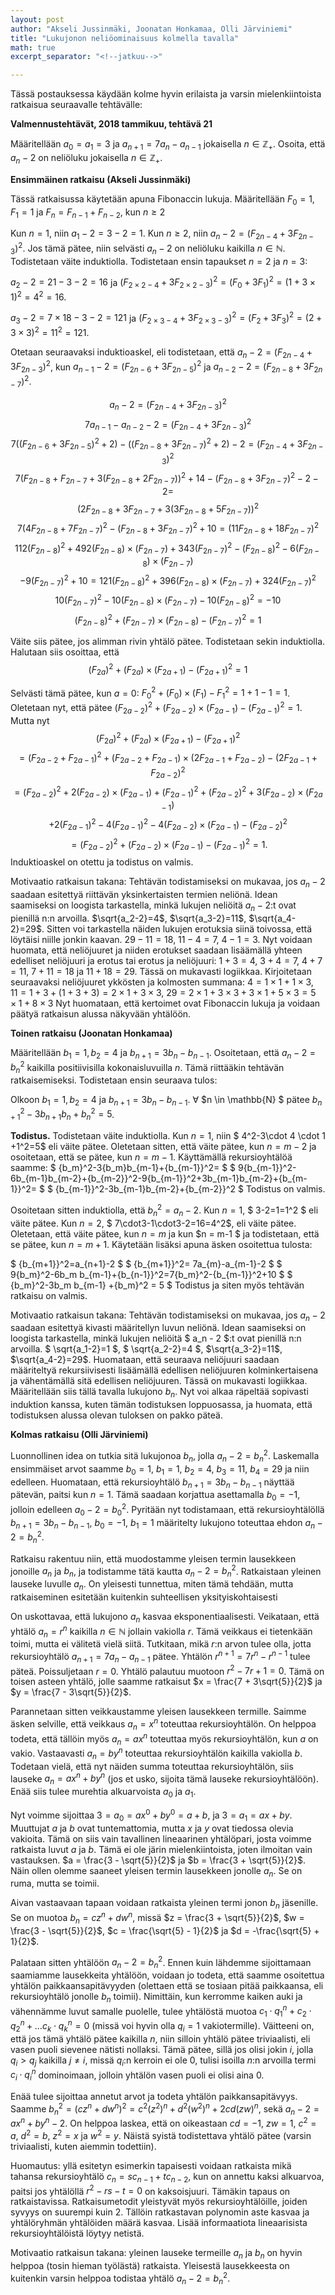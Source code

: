 ```yaml
---
layout: post
author: "Akseli Jussinmäki, Joonatan Honkamaa, Olli Järviniemi"
title: "Lukujonon neliöominaisuus kolmella tavalla"
math: true
excerpt_separator: "<!--jatkuu-->"

---
```


Tässä postauksessa käydään kolme hyvin erilaista ja varsin mielenkiintoista ratkaisua seuraavalle tehtävälle:

**Valmennustehtävät, 2018 tammikuu, tehtävä 21**

Määritellään $a_0 = a_1 = 3$ ja $a_{n+1} = 7a_n - a_{n-1}$ jokaisella $n \in \mathbb{Z_+}$. Osoita, että $a_n - 2$ on neliöluku jokaisella $n \in \mathbb{Z_+}$.

<!--jatkuu-->

**Ensimmäinen ratkaisu (Akseli Jussinmäki)**

Tässä ratkaisussa käytetään apuna Fibonaccin lukuja. Määritellään $F_0=1$, $F_1=1$ ja $F_n=F_{n-1}+F_{n-2}$, kun $n\geq 2$

Kun $n=1$, niin $a_1-2=3-2=1$.
Kun $n\geq 2$, niin  $a_n-2=(F_{2n-4}+3F_{2n-3})^2$. Jos tämä pätee, niin selvästi $a_n-2$ on neliöluku kaikilla $n\in\mathbb{N}$. Todistetaan väite induktiolla. Todistetaan ensin tapaukset $n=2$ ja $n=3$:

  $a_2-2=21-3-2=16$ ja
   $(F_{2\times2-4}+3F_{2\times2-3})^{2}=(F_0+3F_1)^{2}=(1+3\times1)^{2}=4^{2}=16$.

  $a_3-2=7\times18-3-2=121$ ja
 $(F_{2\times3-4}+3F_{2\times3-3})^{2}=(F_2+3F_3)^{2}=(2+3\times3)^{2}=11^{2}=121$.

   Otetaan seuraavaksi induktioaskel, eli todistetaan, että $a_n-2=(F_{2n-4}+3F_{2n-3})^2$, kun $a_{n-1}-2=(F_{2n-6}+3F_{2n-5})^2$ ja $a_{n-2}-2=(F_{2n-8}+3F_{2n-7})^2$.

  $$a_n-2=(F_{2n-4}+3F_{2n-3})^2$$
  $$7a_{n-1}-a_{n-2}-2=(F_{2n-4}+3F_{2n-3})^2$$
  $$7((F_{2n-6}+3F_{2n-5})^2+2)-((F_{2n-8}+3F_{2n-7})^2+2)-2=(F_{2n-4}+3F_{2n-3})^2$$
  $$7(F_{2n-8}+F_{2n-7}+3(F_{2n-8}+2F_{2n-7}))^{2}+14-(F_{2n-8}+3F_{2n-7})^2-2-2=$$
          $$(2F_{2n-8}+3F_{2n-7}
  +3(3F_{2n-8}+5F_{2n-7}))^{2}$$
  $$7(4F_{2n-8}+7F_{2n-7})^{2}-(F_{2n-8}+3F_{2n-7})^2+10=(11F_{2n-8}+18F_{2n-7})^{2}$$
  $$112(F_{2n-8})^{2}+492(F_{2n-8})\times(F_{2n-7})+343(F_{2n-7})^{2}-(F_{2n-8})^{2}-6(F_{2n-8})\times(F_{2n-7})$$
  $$-9(F_{2n-7})^{2}+10=
  121(F_{2n-8})^{2}+396(F_{2n-8})\times(F_{2n-7})+324(F_{2n-7})^{2}$$
  $$10(F_{2n-7})^{2}-10(F_{2n-8})\times(F_{2n-7})-10(F_{2n-8})^{2}=-10$$
  $$(F_{2n-8})^{2}+(F_{2n-7})\times(F_{2n-8})-(F_{2n-7})^{2}=1$$

  Väite siis pätee, jos alimman rivin yhtälö pätee. Todistetaan sekin induktiolla. Halutaan siis osoittaa, että $$(F_{2a})^{2}+(F_{2a})\times(F_{2a+1})-(F_{2a+1})^{2}=1$$

  Selvästi tämä pätee, kun $a=0$: $F_0^{2}+(F_0)\times(F_1)-F_1^{2}=1+1-1=1$. Oletetaan nyt, että pätee $(F_{2a-2})^{2}+(F_{2a-2})\times(F_{2a-1})-(F_{2a-1})^{2}=1$. Mutta nyt $$(F_{2a})^{2}+(F_{2a})\times(F_{2a+1})-(F_{2a+1})^{2}$$
  $$=(F_{2a-2}+F_{2a-1})^{2}+(F_{2a-2}+F_{2a-1})\times(2F_{2a-1}+F_{2a-2})
  -(2F_{2a-1}+F_{2a-2})^{2}$$
  $$=(F_{2a-2})^{2}+2(F_{2a-2})\times(F_{2a-1})+(F_{2a-1})^{2}+(F_{2a-2})^{2}+3(F_{2a-2})\times(F_{2a-1})$$
  $$+2(F_{2a-1})^{2}-4(F_{2a-1})^{2}-4(F_{2a-2})\times(F_{2a-1})-(F_{2a-2})^{2}$$
  $$=(F_{2a-2})^{2}+(F_{2a-2})\times(F_{2a-1})-(F_{2a-1})^{2}=1.$$ Induktioaskel on otettu ja todistus on valmis.

  Motivaatio ratkaisun takana: Tehtävän todistamiseksi on mukavaa, jos $a_n-2$ saadaan esitettyä riittävän yksinkertaisten termien neliönä. Idean saamiseksi on loogista tarkastella, minkä lukujen neliöitä $a_n-2$:t ovat pienillä n:n arvoilla. $\sqrt{a_2-2}=4$, $\sqrt{a_3-2}=11$, $\sqrt{a_4-2}=29$. Sitten voi tarkastella näiden lukujen erotuksia siinä toivossa, että löytäisi niille jonkin kaavan. $29-11=18$, $11-4=7$, $4-1=3$. Nyt voidaan huomata, että neliöjuuret ja niiden erotukset saadaan lisäämällä yhteen edelliset neliöjuuri ja erotus tai erotus ja neliöjuuri: $1+3=4$, $3+4=7$, $4+7=11$, $7+11=18$ ja $11+18=29$. Tässä on mukavasti logiikkaa. Kirjoitetaan seuraavaksi neliöjuuret ykkösten ja kolmosten summana: $4=1\times1+1\times3$, $11=1+3+(1+3+3)=2\times1+3\times3$, $29=2\times1+3\times3+3\times1+5\times3=5\times1+8\times3$
 Nyt huomataan, että kertoimet ovat Fibonaccin lukuja ja voidaan päätyä ratkaisun alussa näkyvään yhtälöön.









**Toinen ratkaisu (Joonatan Honkamaa)**

Määritellään $b_1=1, b_2=4$ ja $b_{n+1}=3b_n-b_{n-1}$. Osoitetaan, että $a_n-2={b_n}^2$ kaikilla positiivisilla kokonaisluvuilla $n$. Tämä riittääkin tehtävän ratkaisemiseksi. Todistetaan ensin seuraava tulos:

Olkoon $b_1=1, b_2=4$ ja $b_{n+1}=3b_n-b_{n-1}$. $\forall$ $n \in \mathbb{N} $ pätee ${b_{n+1}}^2-3b_{n+1}b_n+{b_n}^2=5$.

**Todistus.** Todistetaan väite induktiolla. Kun $n=1$, niin $ 4^2-3\cdot 4 \cdot 1 +1^2=5$ eli väite pätee. Oletetaan sitten, että väite pätee, kun $n = m-2$ ja osoitetaan, että se pätee, kun $n = m-1$.
Käyttämällä rekursioyhtälöä saamme:
$
{b_m}^2-3{b_m}b_{m-1}+{b_{m-1}}^2=
$
$
9{b_{m-1}}^2-6b_{m-1}b_{m-2}+{b_{m-2}}^2-9{b_{m-1}}^2+3b_{m-1}b_{m-2}+{b_{m-1}}^2=
$
$
{b_{m-1}}^2-3b_{m-1}b_{m-2}+{b_{m-2}}^2
$
Todistus on valmis.

Osoitetaan sitten induktiolla, että ${b_n}^2=a_n -2$.
 Kun $n=1$, $ 3-2=1=1^2 $ eli väite pätee.
 Kun $n=2$, $ 7\cdot3-1\cdot3-2=16=4^2$, eli väite pätee.
Oletetaan, että väite pätee, kun $n = m$ ja kun $n = m-1 $ ja todistetaan, että se pätee, kun $n = m+1$. Käytetään lisäksi apuna äsken osoitettua tulosta:

$
{b_{m+1}}^2=a_{n+1}-2
$
$
{b_{m+1}}^2= 7a_{m}-a_{m-1}-2
$
$
9{b_m}^2-6b_m b_{m-1}+{b_{n-1}}^2=7{b_m}^2-{b_{m-1}}^2+10
$
$
{b_m}^2-3b_m b_{m-1} +{b_m}^2 = 5
$
Todistus ja siten myös tehtävän ratkaisu on valmis.

Motivaatio ratkaisun takana: Tehtävän todistamiseksi on mukavaa, jos $a_n-2$
saadaan esitettyä kivasti määritellyn luvun neliönä. Idean saamiseksi on loogista tarkastella, minkä lukujen neliöitä $ a_n - 2 $:t ovat pienillä n:n arvoilla. $ \sqrt{a_1-2}=1 $, $ \sqrt{a_2-2}=4 $, $\sqrt{a_3-2}=11$, $\sqrt{a_4-2}=29$.
Huomataan, että seuraava neliöjuuri saadaan määriteltyä rekursiivisesti lisäämällä edellisen neliöjuuren kolminkertaisena ja vähentämällä sitä edellisen neliöjuuren.
Tässä on mukavasti logiikkaa. Määritellään siis tällä tavalla lukujono $b_n$.
Nyt voi alkaa räpeltää sopivasti induktion kanssa, kuten tämän todistuksen loppuosassa, ja huomata, että todistuksen alussa olevan tuloksen on pakko päteä.



**Kolmas ratkaisu (Olli Järviniemi)**


Luonnollinen idea on tutkia sitä lukujonoa $b_n$, jolla $a_n - 2 = b_n^2$. Laskemalla ensimmäiset arvot saamme $b_0 = 1$, $b_1 = 1$, $b_2 = 4$, $b_3 = 11$, $b_4 = 29$ ja niin edelleen. Huomataan, että rekursioyhtälö $b_{n+1} = 3b_n - b_{n-1}$ näyttää pätevän, paitsi kun $n = 1$. Tämä saadaan korjattua asettamalla $b_0 = -1$, jolloin edelleen $a_0 - 2 = b_0^2$. Pyritään nyt todistamaan, että rekursioyhtälöllä $b_{n+1} = 3b_n - b_{n-1}$, $b_0 = -1$, $b_1 = 1$ määritelty lukujono toteuttaa ehdon $a_n - 2 = b_n^2$.

Ratkaisu rakentuu niin, että muodostamme yleisen termin lausekkeen jonoille $a_n$ ja $b_n$, ja todistamme tätä kautta $a_n - 2 = b_n^2$. Ratkaistaan yleinen lauseke luvulle $a_n$. On yleisesti tunnettua, miten tämä tehdään, mutta ratkaiseminen esitetään kuitenkin suhteellisen yksityiskohtaisesti

On uskottavaa, että lukujono $a_n$ kasvaa eksponentiaalisesti. Veikataan, että yhtälö $a_n = r^n$ kaikilla $n \in \mathbb{N}$ jollain vakiolla $r$. Tämä veikkaus ei tietenkään toimi, mutta ei välitetä vielä siitä. Tutkitaan, mikä $r$:n arvon tulee olla, jotta rekursioyhtälö $a_{n+1} = 7a_n - a_{n-1}$ pätee. Yhtälön $r^{n+1} = 7r^n - r^{n-1}$ tulee päteä. Poissuljetaan $r = 0$. Yhtälö palautuu muotoon $r^2 - 7r + 1 = 0$. Tämä on toisen asteen yhtälö, jolle saamme ratkaisut $x = \frac{7 + 3\sqrt{5}}{2}$ ja $y = \frac{7 - 3\sqrt{5}}{2}$.

Parannetaan sitten veikkaustamme yleisen lausekkeen termille. Saimme äsken selville, että veikkaus $a_n = x^n$ toteuttaa rekursioyhtälön. On helppoa todeta, että tällöin myös $a_n = ax^n$ toteuttaa myös rekursioyhtälön, kun $a$ on vakio. Vastaavasti $a_n = by^n$ toteuttaa rekursioyhtälön kaikilla vakiolla $b$. Todetaan vielä, että nyt näiden summa toteuttaa rekursioyhtälön, siis lauseke $a_n = ax^n + by^n$ (jos et usko, sijoita tämä lauseke rekursioyhtälöön). Enää siis tulee murehtia alkuarvoista $a_0$ ja $a_1$.

Nyt voimme sijoittaa $3 = a_0 = ax^0 + by^0 = a + b$, ja $3 = a_1 = ax + by$. Muuttujat $a$ ja $b$ ovat tuntemattomia, mutta $x$ ja $y$ ovat tiedossa olevia vakioita. Tämä on siis vain tavallinen lineaarinen yhtälöpari, josta voimme ratkaista luvut $a$ ja $b$. Tämä ei ole järin mielenkiintoista, joten ilmoitan vain vastauksen. $a = \frac{3 - \sqrt{5}}{2}$ ja $b = \frac{3 + \sqrt{5}}{2}$. Näin ollen olemme saaneet yleisen termin lausekkeen jonolle $a_n$. Se on ruma, mutta se toimii.

Aivan vastaavaan tapaan voidaan ratkaista yleinen termi jonon $b_n$ jäsenille. Se on muotoa $b_n = cz^n + dw^n$, missä $z = \frac{3 + \sqrt{5}}{2}$, $w = \frac{3 - \sqrt{5}}{2}$, $c = \frac{\sqrt{5} - 1}{2}$ ja $d = -\frac{\sqrt{5} + 1}{2}$.

Palataan sitten yhtälöön $a_n - 2 = b_n^2$. Ennen kuin lähdemme sijoittamaan saamiamme lausekkeita yhtälöön, voidaan jo todeta, että saamme osoitettua yhtälön paikkaansapitävyyden (olettaen että se tosiaan pitää paikkaansa, eli rekursioyhtälö jonolle $b_n$ toimii). Nimittäin, kun kerromme kaiken auki ja vähennämme luvut samalle puolelle, tulee yhtälöstä muotoa
$c_1 \cdot q_1^n + c_2 \cdot q_2^n + \ldots c_k \cdot q_k^n = 0$ (missä voi hyvin olla $q_i = 1$ vakiotermille). Väitteeni on, että jos tämä yhtälö pätee kaikilla $n$, niin silloin yhtälö pätee triviaalisti, eli vasen puoli sievenee nätisti nollaksi. Tämä pätee, sillä jos olisi jokin $i$, jolla $q_i > q_j$ kaikilla $j \neq i$, missä $q_i$:n kerroin ei ole $0$, tulisi isoilla $n$:n arvoilla termi $c_i \cdot q_i^n$ dominoimaan, jolloin yhtälön vasen puoli ei olisi aina $0$.

Enää tulee sijoittaa annetut arvot ja todeta yhtälön paikkansapitävyys. Saamme
$b_n^2 = (cz^n + dw^n)^2 = c^2(z^2)^n + d^2(w^2)^n + 2cd(zw)^n$, sekä
$a_n - 2 = ax^n + by^n - 2$. On helppoa laskea, että on oikeastaan $cd = -1$, $zw = 1$, $c^2 = a$, $d^2 = b$, $z^2 = x$ ja $w^2 = y$. Näistä syistä todistettava yhtälö pätee (varsin triviaalisti, kuten aiemmin todettiin).

Huomautus: yllä esitetyn esimerkin tapaisesti voidaan ratkaista mikä tahansa rekursioyhtälö $c_n = sc_{n-1} + tc_{n-2}$, kun on annettu kaksi alkuarvoa, paitsi jos yhtälöllä $r^2 - rs - t = 0$ on kaksoisjuuri. Tämäkin tapaus on ratkaistavissa. Ratkaisumetodit yleistyvät myös rekursioyhtälöille, joiden syvyys on suurempi kuin $2$. Tällöin ratkastavan polynomin aste kasvaa ja yhtälöryhmän yhtälöiden määrä kasvaa. Lisää informaatiota lineaarisista rekursioyhtälöistä löytyy netistä.

Motivaatio ratkaisun takana: yleinen lauseke termeille $a_n$ ja $b_n$ on hyvin helppoa (tosin hieman työlästä) ratkaista. Yleisestä lausekkeesta on kuitenkin varsin helppoa todistaa yhtälö $a_n - 2 = b_n^2$.
